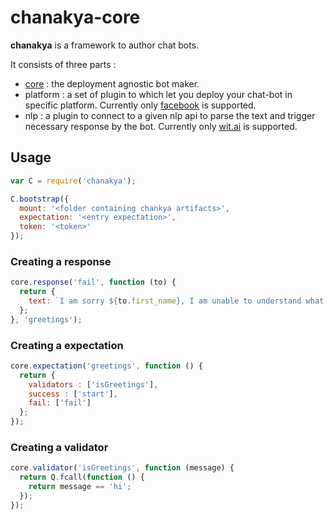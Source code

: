 # chanakya-core

**chanakya** is a framework to author chat bots. 

It consists of three parts :

* [core](https://github.com/chanakya-chants/chanakya-core) : the deployment agnostic bot maker.
* platform : a set of plugin to which let you deploy your chat-bot in specific platform. Currently only [facebook](https://developers.facebook.com/docs/messenger-platform) is supported. 
* nlp : a plugin to connect to a given nlp api to parse the text and trigger necessary response by the bot. Currently only [wit.ai](https://wit.ai/) is supported.

## Usage

```javascript
var C = require('chanakya');

C.bootstrap({
  mount: '<folder containing chankya artifacts>',
  expectation: '<entry expectation>',
  token: '<token>'
});
```

### Creating a response

```javascript
core.response('fail', function (to) {
  return {
    text: `I am sorry ${to.first_name}, I am unable to understand what you mean.`
  };
}, 'greetings');
```

### Creating a expectation

```javascript
core.expectation('greetings', function () {
  return {
    validators : ['isGreetings'],
    success : ['start'],
    fail: ['fail']
  };
});
```

### Creating a validator

```javascript
core.validator('isGreetings', function (message) {
  return Q.fcall(function () {
    return message == 'hi';
  });
});
```

